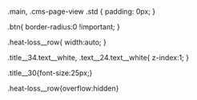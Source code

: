 

.main, .cms-page-view .std {
    padding: 0px;
}

.btn{
	border-radius:0 !important;
}

.heat-loss__row{
	width:auto;
}

.title__34.text__white, .text__24.text__white{
	z-index:1;
}

.title__30{font-size:25px;}

.heat-loss__row{overflow:hidden}